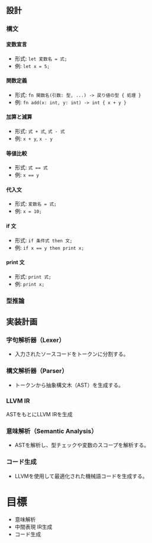 ## 設計

### 構文

#### 変数宣言

- 形式: `let 変数名 = 式;`
- 例: `let x = 5;`

#### 関数定義

- 形式: `fn 関数名(引数: 型, ...) -> 戻り値の型 { 処理 }`
- 例: `fn add(x: int, y: int) -> int { x + y }`

#### 加算と減算

- 形式: `式 + 式`, `式 - 式`
- 例: `x + y`, `x - y`

#### 等値比較

- 形式: `式 == 式`
- 例: `x == y`

#### 代入文

- 形式: `変数名 = 式;`
- 例: `x = 10;`

#### if 文

- 形式: `if 条件式 then 文;`
- 例: `if x == y then print x;`

#### print 文

- 形式: `print 式;`
- 例: `print x;`

### 型推論



## 実装計画

### 字句解析器（Lexer）

- 入力されたソースコードをトークンに分割する。

### 構文解析器（Parser）

- トークンから抽象構文木（AST）を生成する。

### LLVM IR
ASTをもとにLLVM IRを生成

### 意味解析（Semantic Analysis）

- ASTを解析し、型チェックや変数のスコープを解析する。

### コード生成

- LLVMを使用して最適化された機械語コードを生成する。

# 目標
- 意味解析
- 中間表現 IR生成
- コード生成